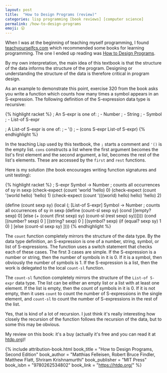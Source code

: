 ```yaml
---
layout: post
title:  "How to Design Programs (review)"
categories: lisp programming [book reviews] [computer science]
permalink: /how-to-design-programs
emoji: 😮
---
```


When I was at the beginning of teaching myself programming, I found [teachyourselfcs.com](https://teachyourselfcs.com) which recommended some books for learning programming. The one I ended up reading was [How to Design Programs](https://htdp.org/).

By my own interpretation, the main idea of this textbook is that the structure of the data informs the structure of the program. Designing or understanding the structure of the data is therefore critical in program design.

As an example to demonstrate this point, exercise 320 from the book asks you write a function which counts how many times a symbol appears in an S-expression. The following definition of the S-expression data type is recursive:

{% highlight racket %}
; An S-expr is one of:
; - Number
; - String
; - Symbol
; - List-of S-expr

; A List-of S-expr is one of: 
; – '()
; – (cons S-expr List-of S-expr)
{% endhighlight %}

In the teaching Lisp used by this textbook, the `;` starts a comment and `'()` is the empty list. `cons` constructs a list where the first argument becomes the list's first element and the second argument, a list, becomes the rest of the list's elements. These are accessed by the `first` and `rest` functions.

Here is my solution (the book encourages writing function signatures and unit testing):

{% highlight racket %}
; S-expr Symbol -> Number
; counts all occurrences of sy in sexp
(check-expect (count 'world 'hello) 0)
(check-expect (count '(world hello) 'hello) 1)
(check-expect (count '(((world) hello) hello) 'hello) 2)

(define (count sexp sy)
  (local (; [List-of S-expr] Symbol -> Number
          ; counts all occurrences of sy in sexp
          (define (count-sl sexp sy)
            (cond
              [(empty? sexp) 0]
              [else
                (+ (count (first sexp) sy)
                   (count-sl (rest sexp) sy))])))
  (cond
    [(number? sexp) 0 ]
    [(string? sexp) 0 ]
    [(symbol? sexp) (if (equal? sexp sy) 1 0) ]
    [else (count-sl sexp sy) ])))
{% endhighlight %}

The `count` function completely mirrors the structure of the data type. By the data type definition, an S-expression is one of a number, string, symbol, or list of S-expressions. The function uses a switch statement that checks each of these cases. The first 3 cases are simple. If the S-expression is a number or string, then the number of symbols in it is 0. If it is a symbol, then obviously the number of symbols is 1. If the S-expression is a list, then the work is delegated to the local `count-sl` function.

The `count-sl` function completely mirrors the structure of the `List-of S-expr` data type. The list can be either an empty list or a list with at least one element. If the list is empty, then the count of symbols in it is 0. If it is not empty, then it uses `count` to count the number of S-expressions in the single element, and `count-sl` to count the number of S-expressions in the rest of the list.

Yes, that is kind of a lot of recursion. I just think it's really interesting how closely the recursion of the function follows the recursion of the data, but to some this may be obvious.

My review on this book: it's a buy (actually it's free and you can read it at [htdp.org](https://htdp.org/))!

{% include attribution-book.html
  book_title = "How to Design Programs, Second Edition"
  book_author = "Matthias Felleisen, Robert Bruce Findler, Matthew Flatt, Shriram Krishnamurthi"
  book_publisher = "MIT Press"
  book_isbn = "9780262534802"
  book_link = "https://htdp.org/"
%}